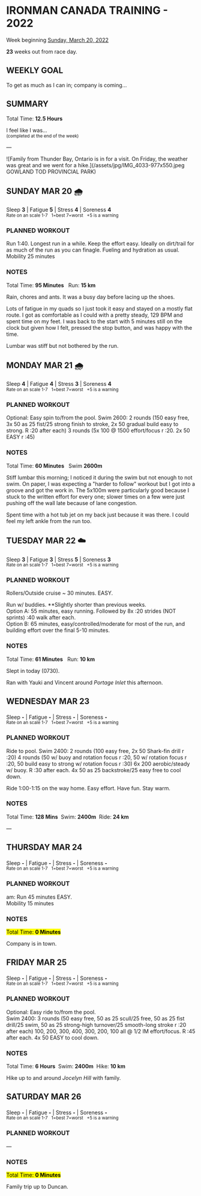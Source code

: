 # IRONMAN CANADA TRAINING - 2022
Week beginning [Sunday, March 20, 2022](javascript:flick('sun');)

**23** weeks out from race day.

## WEEKLY GOAL
To get as much as I can in; company is coming...

## SUMMARY
Total Time: **12.5 Hours**

I feel like I was...
<br /><sup>(completed at the end of the week)</sup>

&mdash;

![Family from Thunder Bay, Ontario is in for a visit.  On Friday, the weather was great and we went for a hike.](/assets/jpg/IMG_4033-977x550.jpeg GOWLAND TOD PROVINCIAL PARK)

## SUNDAY MAR 20 🌧
Sleep **3** | Fatigue **5** | Stress **4** | Soreness **4**
<sup><br />Rate on an scale 1-7 &nbsp; 1=best 7=worst &nbsp; +5 is a warning</sup>

### PLANNED WORKOUT
Run 1:40. Longest run in a while. 
Keep the effort easy. Ideally on dirt/trail for as much of the run as you can finagle. 
Fueling and hydration as usual.   
Mobility 25 minutes

### NOTES
Total Time: **95 Minutes** &nbsp; Run: **15 km** 

Rain, chores and ants.  It was a busy day before lacing up the shoes.

Lots of fatigue in my quads so I just took it easy and stayed on a mostly flat route.  I got as comfortable as I could with a pretty steady, 129 BPM and spent time on my feet.  I was back to the start with 5 minutes still on the clock but given how I felt, pressed the stop button, and was happy with the time.

Lumbar was stiff but not bothered by the run.

<!---->
## MONDAY MAR 21 🌧
Sleep **4** | Fatigue **4** | Stress **3** | Soreness **4**
<sup><br />Rate on an scale 1-7 &nbsp; 1=best 7=worst &nbsp; +5 is a warning</sup>

### PLANNED WORKOUT
Optional: Easy spin to/from the pool.
Swim 2600: 
2 rounds (150 easy free, 3x 50 as 25 fist/25 strong finish to stroke, 2x 50 gradual build easy to strong. R :20 after each)
3 rounds (5x 100 @ 1500 effort/focus r :20. 2x 50 EASY r :45)

### NOTES
Total Time: **60 Minutes** &nbsp; Swim **2600m**

Stiff lumbar this morning; I noticed it during the swim but not enough to not swim.  On paper, I was expecting a "harder to follow" workout but I got into a groove and got the work in.  The 5x100m were particularly good because I stuck to the written effort for every one; slower times on a few were just pushing off the wall late because of lane congestion.

Spent time with a hot tub jet on my back just because it was there.  I could feel my left ankle from the run too.

<!---->
## TUESDAY MAR 22 ☁️
Sleep **3** | Fatigue **3** | Stress **5** | Soreness **3**
<sup><br />Rate on an scale 1-7 &nbsp; 1=best 7=worst &nbsp; +5 is a warning</sup>

### PLANNED WORKOUT
Rollers/Outside cruise ~ 30 minutes. EASY.

Run w/ buddies. **Slightly shorter than previous weeks.   
Option A: 55 minutes, easy running. Followed by 8x :20 strides (NOT sprints) :40 walk after each.   
Option B: 65 minutes, easy/controlled/moderate for most of the run, and building effort over the final 5-10 minutes.  

### NOTES
Total Time: **61 Minutes** &nbsp; Run: **10 km**

Slept in today (0730).

Ran with Yauki and Vincent around _Portage Inlet_ this afternoon.
<!---->
## WEDNESDAY MAR 23
Sleep **-** | Fatigue **-** | Stress **-** | Soreness **-**
<sup><br />Rate on an scale 1-7 &nbsp; 1=best 7=worst &nbsp; +5 is a warning</sup>

### PLANNED WORKOUT
Ride to pool. 
Swim 2400: 
2 rounds (100 easy free, 2x 50 Shark-fin drill r :20)
4 rounds (50 w/ buoy and rotation focus r :20, 50 w/ rotation focus r :20, 50 build easy to strong w/ rotation focus r :30)
6x 200 aerobic/steady w/ buoy. R :30 after each. 
4x 50 as 25 backstroke/25 easy free to cool down. 

Ride 1:00-1:15 on the way home. Easy effort. Have fun. Stay warm.

### NOTES
Total Time: **128 Mins** &nbsp;Swim: **2400m** &nbsp;Ride: **24 km**

&mdash;  

<!---->
## THURSDAY MAR 24
Sleep **-** | Fatigue **-** | Stress **-** | Soreness **-**
<sup><br />Rate on an scale 1-7 &nbsp; 1=best 7=worst &nbsp; +5 is a warning</sup>

### PLANNED WORKOUT
am: Run 45 minutes EASY.   
Mobility 15 minutes

### NOTES
<mark>Total Time: **0 Minutes** </mark>

Company is in town.

<!---->
## FRIDAY MAR 25
Sleep **-** | Fatigue **-** | Stress **-** | Soreness **-**
<sup><br />Rate on an scale 1-7 &nbsp; 1=best 7=worst &nbsp; +5 is a warning</sup>

### PLANNED WORKOUT
Optional: Easy ride to/from the pool.  
Swim 2400: 
3 rounds (50 easy free, 50 as 25 scull/25 free, 50 as 25 fist drill/25 swim, 50 as 25 strong-high turnover/25 smooth-long stroke r :20 after each)
100, 200, 300, 400, 300, 200, 100 all @ 1/2 IM effort/focus. R :45 after each. 
4x 50 EASY to cool down.

### NOTES
Total Time: **6 Hours** &nbsp;Swim: **2400m** &nbsp;Hike: **10 km**

Hike up to and around _Jocelyn Hill_ with family. 

<!---->
## SATURDAY MAR 26
Sleep **-** | Fatigue **-** | Stress **-** | Soreness **-**
<sup><br />Rate on an scale 1-7 &nbsp; 1=best 7=worst &nbsp; +5 is a warning</sup>

### PLANNED WORKOUT
&mdash;  

### NOTES
<mark>Total Time: **0 Minutes** </mark>

Family trip up to Duncan.  
